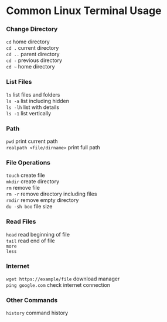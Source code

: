 # Common Linux Terminal Usage

### Change Directory
`cd`  home directory  
`cd .`  current directory  
`cd ..`  parent directory  
`cd -`  previous directory  
`cd ~`  home directory  

### List Files
`ls`  list files and folders  
`ls -a`  list including hidden  
`ls -lh`  list with details  
`ls -1`  list vertically  

### Path
`pwd`  print current path  
`realpath <file/dirname>` print full path

### File Operations
`touch`  create file   
`mkdir`  create directory  
`rm`  remove file  
`rm -r`  remove directory including files  
`rmdir`  remove empty directory   
`du -sh boo`  file size 

### Read Files
`head`  read beginning of file   
`tail`  read end of file    
`more`  
`less`  

### Internet 
`wget https://example/file`  download manager  
`ping google.com`  check internet connection 

### Other Commands
`history`  command history  
 
 
